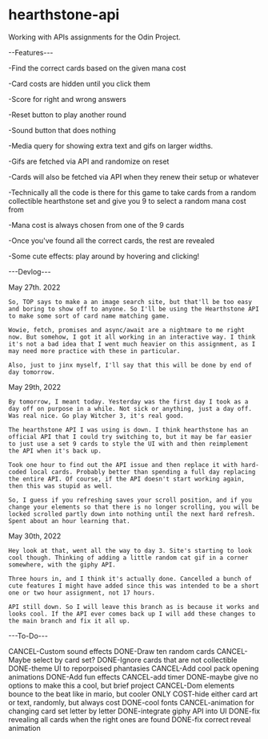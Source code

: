 # hearthstone-api
Working with APIs assignments for the Odin Project.

--Features---

-Find the correct cards based on the given mana cost

-Card costs are hidden until you click them

-Score for right and wrong answers

-Reset button to play another round

-Sound button that does nothing

-Media query for showing extra text and gifs on larger widths.

-Gifs are fetched via API and randomize on reset

-Cards will also be fetched via API when they renew their setup or whatever

-Technically all the code is there for this game to take cards from a random collectible hearthstone set and give you 9 to select a random mana cost from

-Mana cost is always chosen from one of the 9 cards

-Once you've found all the correct cards, the rest are revealed

-Some cute effects: play around by hovering and clicking!


---Devlog---

May 27th. 2022

    So, TOP says to make a an image search site, but that'll be too easy and boring to show off to anyone. So I'll be using the Hearthstone API to make some sort of card name matching game.

    Wowie, fetch, promises and async/await are a nightmare to me right now. But somehow, I got it all working in an interactive way. I think it's not a bad idea that I went much heavier on this assignment, as I may need more practice with these in particular.

    Also, just to jinx myself, I'll say that this will be done by end of day tomorrow.

May 29th, 2022

    By tomorrow, I meant today. Yesterday was the first day I took as a day off on purpose in a while. Not sick or anything, just a day off. Was real nice. Go play Witcher 3, it's real good.

    The hearthstone API I was using is down. I think hearthstone has an official API that I could try switching to, but it may be far easier to just use a set 9 cards to style the UI with and then reimplement the API when it's back up.

    Took one hour to find out the API issue and then replace it with hard-coded local cards. Probably better than spending a full day replacing the entire API. Of course, if the API doesn't start working again, then this was stupid as well.

    So, I guess if you refreshing saves your scroll position, and if you change your elements so that there is no longer scrolling, you will be locked scrolled partly down into nothing until the next hard refresh. Spent about an hour learning that.

May 30th, 2022

    Hey look at that, went all the way to day 3. Site's starting to look cool though. Thinking of adding a little random cat gif in a corner somewhere, with the giphy API.

    Three hours in, and I think it's actually done. Cancelled a bunch of cute features I might have added since this was intended to be a short one or two hour assignment, not 17 hours.

    API still down. So I will leave this branch as is because it works and looks cool. If the API ever comes back up I will add these changes to the main branch and fix it all up.


---To-Do---

CANCEL-Custom sound effects
DONE-Draw ten random cards
CANCEL-Maybe select by card set?
DONE-Ignore cards that are not collectible
DONE-theme UI to reporpoised phantasies
CANCEL-Add cool pack opening animations
DONE-Add fun effects
CANCEL-add timer
DONE-maybe give no options to make this a cool, but brief project
CANCEL-Dom elements bounce to the beat like in mario, but cooler
ONLY COST-hide either card art or text, randomly, but always cost
DONE-cool fonts
CANCEL-animation for changing card set letter by letter
DONE-integrate giphy API into UI
DONE-fix revealing all cards when the right ones are found
DONE-fix correct reveal animation